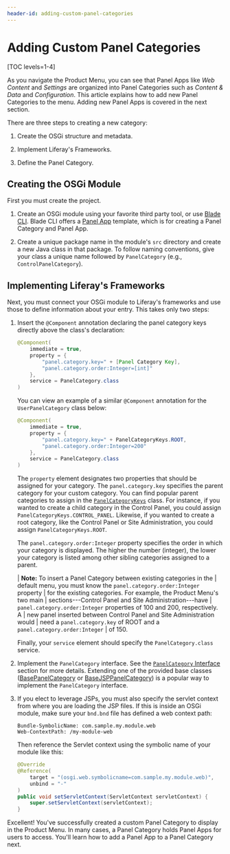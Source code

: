 ```yaml
---
header-id: adding-custom-panel-categories
---
```


# Adding Custom Panel Categories

[TOC levels=1-4]

As you navigate the Product Menu, you can see that Panel Apps like *Web Content*
and *Settings* are organized into Panel Categories such as *Content & Data* and
*Configuration*. This article explains how to add new Panel Categories to the
menu. Adding new Panel Apps is covered in the next section.

There are three steps to creating a new category:

1.  Create the OSGi structure and metadata.

2.  Implement Liferay's Frameworks.

3.  Define the Panel Category.

## Creating the OSGi Module

First you must create the project.

1.  Create an OSGi module using your favorite third party tool, or use
    [Blade CLI](/docs/7-2/reference/-/knowledge_base/r/blade-cli). Blade CLI
    offers a 
    [Panel App](/docs/7-2/reference/-/knowledge_base/r/panel-app-template)
    template, which is for creating a Panel Category and Panel App.

2.  Create a unique package name in the module's `src` directory and create
    a new Java class in that package. To follow naming conventions, give your
    class a unique name followed by `PanelCategory` (e.g.,
    `ControlPanelCategory`).

## Implementing Liferay's Frameworks

Next, you must connect your OSGi module to Liferay's frameworks and use those to
define information about your entry. This takes only two steps: 

1.  Insert the `@Component` annotation declaring the panel category keys
    directly above the class's declaration:

    ```java
    @Component(
        immediate = true,
        property = {
            "panel.category.key=" + [Panel Category Key],
            "panel.category.order:Integer=[int]"
        },
        service = PanelCategory.class
    )
    ```

    You can view an example of a similar `@Component` annotation for the
    `UserPanelCategory` class below:

    ```java
    @Component(
        immediate = true,
        property = {
            "panel.category.key=" + PanelCategoryKeys.ROOT,
            "panel.category.order:Integer=200"
        },
        service = PanelCategory.class
    )
    ```

    The `property` element designates two properties that should be assigned for
    your category. The `panel.category.key` specifies the parent category for
    your custom category. You can find popular parent categories to assign in
    the [`PanelCategoryKeys`](@app-ref@/application-list/latest/javadocs/com/liferay/application/list/constants/PanelCategoryKeys.html)
    class. For instance, if you wanted to create a child category in the Control
    Panel, you could assign `PanelCategoryKeys.CONTROL_PANEL`. Likewise, if you
    wanted to create a root category, like the Control Panel or Site
    Administration, you could assign `PanelCategoryKeys.ROOT`.
    
    The `panel.category.order:Integer` property specifies the order in which
    your category is displayed. The higher the number (integer), the lower your
    category is listed among other sibling categories assigned to a parent.

    | **Note:** To insert a Panel Category between existing categories in the
    | default menu, you must know the `panel.category.order:Integer` property
    | for the existing categories. For example, the Product Menu's two main
    | sections---Control Panel and Site Administration---have
    | `panel.category.order:Integer` properties of 100 and 200, respectively. A
    | new panel inserted between Control Panel and Site Administration would
    | need a `panel.category.key` of ROOT and a `panel.category.order:Integer`
    | of 150.

    Finally, your `service` element should specify the `PanelCategory.class`
    service.

2.  Implement the `PanelCategory` interface. See the
    [`PanelCategory` Interface](/docs/7-2/customization/-/knowledge_base/c/customizing-the-product-menu#panelcategory-interface)
    section for more details. Extending one of the provided base classes
    ([BasePanelCategory](/docs/7-2/customization/-/knowledge_base/c/customizing-the-product-menu#basepanelcategory)
    or
    [BaseJSPPanelCategory](/docs/7-2/customization/-/knowledge_base/c/customizing-the-product-menu#basejsppanelcategory))
    is a popular way to implement the `PanelCategory` interface.

3.  If you elect to leverage JSPs, you must also specify the servlet context
    from where you are loading the JSP files. If this is inside an OSGi module,
    make sure your `bnd.bnd` file has defined a web context path:

    ```
    Bundle-SymbolicName: com.sample.my.module.web
    Web-ContextPath: /my-module-web
    ```

    Then reference the Servlet context using the symbolic name of your module
    like this:

    ```java
    @Override
    @Reference(
        target = "(osgi.web.symbolicname=com.sample.my.module.web)",
        unbind = "-"
    )
    public void setServletContext(ServletContext servletContext) {
        super.setServletContext(servletContext);
    }
    ```

Excellent! You've successfully created a custom Panel Category to display in the
Product Menu. In many cases, a Panel Category holds Panel Apps for users to
access. You'll learn how to add a Panel App to a Panel Category next.
